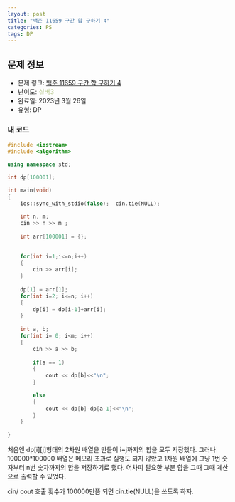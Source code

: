 ```yaml
---
layout: post
title: "백준 11659 구간 합 구하기 4"
categories: PS
tags: DP
---
```


## 문제 정보
- 문제 링크: [백준 11659 구간 합 구하기 4](https://www.acmicpc.net/problem/11659)
- 난이도: <span style="color:#B5C78A">실버3</span>
- 완료일: 2023년 3월 26일
- 유형: DP

### 내 코드

```C++
#include <iostream>
#include <algorithm>

using namespace std;

int dp[100001];

int main(void)
{
	ios::sync_with_stdio(false);  cin.tie(NULL);
		
	int n, m;
	cin >> n >> m ;
	
	int arr[100001] = {};
	
	
	for(int i=1;i<=n;i++)
	{
		cin >> arr[i];
	}
	
	dp[1] = arr[1];
	for(int i=2; i<=n; i++)
	{
		dp[i] = dp[i-1]+arr[i];
	}
	
	int a, b;
	for(int i= 0; i<m; i++)
	{
		cin >> a >> b;
		
		if(a == 1)
		{
			cout << dp[b]<<"\n";
		}	
			
		else
		{
			cout << dp[b]-dp[a-1]<<"\n";
		}		
	}
	
}
```

처음엔 dp[i][j]형태의 2차원 배열을 만들어 i~j까지의 합을 모두 저장했다. 그러나 100000*100000 배열은 메모리 초과로 실행도 되지 않았고 1차원 배열에 그냥 1번 숫자부터 n번 숫자까지의 합을 저장하기로 했다. 어차피 필요한 부분 합을 그때 그때 계산으로 출력할 수 있었다.

cin/ cout 호출 횟수가 100000만쯤 되면 cin.tie(NULL)을 쓰도록 하자.

